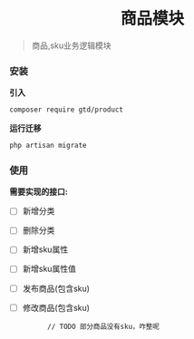<div align="center"><h1>商品模块</h1></div>

> 商品,sku业务逻辑模块


### 安装
**引入**
```bash
composer require gtd/product
```

**运行迁移**
```bash
php artisan migrate
```

### 使用

**需要实现的接口:**
- [ ] 新增分类
- [ ] 删除分类
- [ ] 新增sku属性
- [ ] 新增sku属性值
- [ ] 发布商品(包含sku)
- [ ] 修改商品(包含sku)

            // TODO 部分商品没有sku，咋整呢

